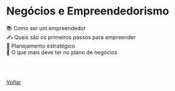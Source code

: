<h1>Negócios e Empreendedorismo</h1>

<a href="./topico1.md" style="text-decoration:none;">📚 Como ser um empreendedor</a><br>
<a href="./topico2.md" style="text-decoration:none;">✍ Quais são os primeiros passos para empreender </a><br>
<a href="./topico3.md" style="text-decoration:none;">💱 Planejamento estratégico</a><br>
<a href="./topico4.md" style="text-decoration:none;">💭 O que mais deve ter no plano de negócios</a><br>

<br><br>

<a href="../../README.md">Voltar</a>